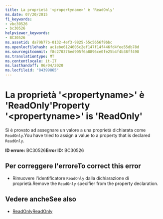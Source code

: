 ```yaml
---
title: La proprietà '<propertyname>' è 'ReadOnly'
ms.date: 07/20/2015
f1_keywords:
- vbc30526
- bc30526
helpviewer_keywords:
- BC30526
ms.assetid: da79b77b-0132-4ef3-9825-55c5656f9bbc
ms.openlocfilehash: ac1ebe6124605c2ef147f14f446fd4fee55db78d
ms.sourcegitcommit: f8c270376ed905f6a8896ce0fe25b4f4b38ff498
ms.translationtype: MT
ms.contentlocale: it-IT
ms.lasthandoff: 06/04/2020
ms.locfileid: "84399865"
---
```

# <a name="property-propertyname-is-readonly"></a><span data-ttu-id="f29ef-102">La proprietà '\<propertyname>' è 'ReadOnly'</span><span class="sxs-lookup"><span data-stu-id="f29ef-102">Property '\<propertyname>' is 'ReadOnly'</span></span>
<span data-ttu-id="f29ef-103">Si è provato ad assegnare un valore a una proprietà dichiarata come `ReadOnly`.</span><span class="sxs-lookup"><span data-stu-id="f29ef-103">You have tried to assign a value to a property that is declared `ReadOnly`.</span></span>  
  
 <span data-ttu-id="f29ef-104">**ID errore:** BC30526</span><span class="sxs-lookup"><span data-stu-id="f29ef-104">**Error ID:** BC30526</span></span>  
  
## <a name="to-correct-this-error"></a><span data-ttu-id="f29ef-105">Per correggere l'errore</span><span class="sxs-lookup"><span data-stu-id="f29ef-105">To correct this error</span></span>  
  
- <span data-ttu-id="f29ef-106">Rimuovere l'identificatore `ReadOnly` dalla dichiarazione di proprietà.</span><span class="sxs-lookup"><span data-stu-id="f29ef-106">Remove the `ReadOnly` specifier from the property declaration.</span></span>  
  
## <a name="see-also"></a><span data-ttu-id="f29ef-107">Vedere anche</span><span class="sxs-lookup"><span data-stu-id="f29ef-107">See also</span></span>

- [<span data-ttu-id="f29ef-108">ReadOnly</span><span class="sxs-lookup"><span data-stu-id="f29ef-108">ReadOnly</span></span>](../language-reference/modifiers/readonly.md)
